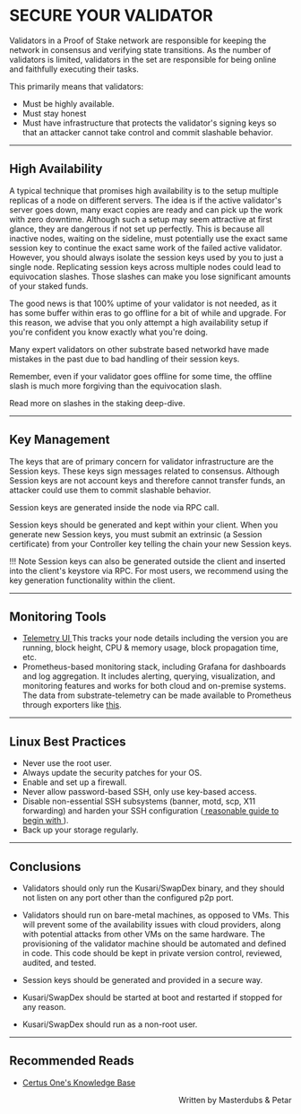 # **SECURE YOUR VALIDATOR**

Validators in a Proof of Stake network are responsible for keeping the network in consensus and verifying state transitions. As the number of validators is limited, validators in the set are responsible for being online and faithfully executing their tasks.

This primarily means that validators:
- Must be highly available.
- Must stay honest
- Must have infrastructure that protects the validator's signing keys so that an attacker cannot take control and commit slashable behavior.

---

## **High Availability**
A typical technique that promises high availability is to the setup multiple replicas of a node on different servers. The idea is if the active validator's server goes down, many exact copies are ready and can pick up the work with zero downtime. Although such a setup may seem attractive at first glance, they are dangerous if not set up perfectly. This is because all inactive nodes, waiting on the sideline, must potentially use the exact same session key to continue the exact same work of the failed active validator. However, you should always isolate the session keys used by you to just a single node. Replicating session keys across multiple nodes could lead to equivocation slashes. Those slashes can make you lose significant amounts of your staked funds.

The good news is that 100% uptime of your validator is not needed, as it has some buffer within eras to go offline for a bit of while and upgrade. For this reason, we advise that you only attempt a high availability setup if you're confident you know exactly what you're doing.

Many expert validators on other substrate based networkd have made mistakes in the past due to bad handling of their session keys.

Remember, even if your validator goes offline for some time, the offline slash is much more forgiving than the equivocation slash.

Read more on slashes in the staking deep-dive.

---

## **Key Management**
The keys that are of primary concern for validator infrastructure are the Session keys. These keys sign messages related to consensus. Although Session keys are not account keys and therefore cannot transfer funds, an attacker could use them to commit slashable behavior.

Session keys are generated inside the node via RPC call.

Session keys should be generated and kept within your client. When you generate new Session keys, you must submit an extrinsic (a Session certificate) from your Controller key telling the chain your new Session keys.

!!! Note
    Session keys can also be generated outside the client and inserted into the client's keystore via RPC. For most users, we recommend using the key generation functionality within the client.

---

## **Monitoring Tools**

- <a href="https://telemetry.polkadot.io/#list/0x4959f8d87d40d9ef516459ff177111bb03d875e5a7ed69282f6b689a707b69f5" target="_blank"> Telemetry UI </a> This tracks your node details including the version you are running, block height, CPU & memory usage, block propagation time, etc.
- Prometheus-based monitoring stack, including Grafana for dashboards and log aggregation. It includes alerting, querying, visualization, and monitoring features and works for both cloud and on-premise systems. The data from substrate-telemetry can be made available to Prometheus through exporters like [this](https://github.com/w3f/substrate-telemetry-exporter).

---

## **Linux Best Practices**
- Never use the root user.
- Always update the security patches for your OS.
- Enable and set up a firewall.
- Never allow password-based SSH, only use key-based access.
- Disable non-essential SSH subsystems (banner, motd, scp, X11 forwarding) and harden your SSH configuration (<a href="https://stribika.github.io/2015/01/04/secure-secure-shell.html" target="_blank"> reasonable guide to begin with </a>).
- Back up your storage regularly.

---

## **Conclusions**
- Validators should only run the Kusari/SwapDex binary, and they should not listen on any port other than the configured p2p port.

- Validators should run on bare-metal machines, as opposed to VMs. This will prevent some of the availability issues with cloud providers, along with potential attacks from other VMs on the same hardware. The provisioning of the validator machine should be automated and defined in code. This code should be kept in private version control, reviewed, audited, and tested.

- Session keys should be generated and provided in a secure way.

- Kusari/SwapDex should be started at boot and restarted if stopped for any reason.

- Kusari/SwapDex should run as a non-root user.

---

## **Recommended Reads**
- <a href="https://kb.certus.one/" target="_blank"> Certus One's Knowledge Base </a>

<p align=right> Written by Masterdubs & Petar </p>